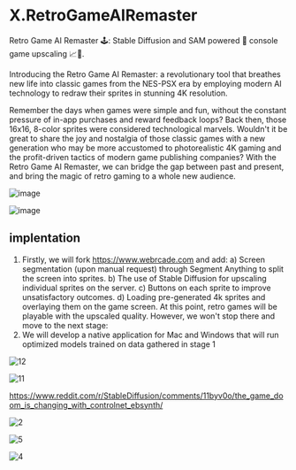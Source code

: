 # X.RetroGameAIRemaster
Retro Game AI Remaster 🕹️: Stable Diffusion and SAM powered 🚀 console game upscaling 📈👾.

Introducing the Retro Game AI Remaster: a revolutionary tool that breathes new life into classic games from the NES-PSX era by employing modern AI technology to redraw their sprites in stunning 4K resolution.

Remember the days when games were simple and fun, without the constant pressure of in-app purchases and reward feedback loops? Back then, those 16x16, 8-color sprites were considered technological marvels. Wouldn't it be great to share the joy and nostalgia of those classic games with a new generation who may be more accustomed to photorealistic 4K gaming and the profit-driven tactics of modern game publishing companies? With the Retro Game AI Remaster, we can bridge the gap between past and present, and bring the magic of retro gaming to a whole new audience.

![image](https://user-images.githubusercontent.com/309302/233408074-d976230b-1f7b-4f3c-810a-f2bef5bc0a95.png)

![image](https://user-images.githubusercontent.com/309302/233408198-76947315-c1c7-48cd-9bc0-c96a9bda30f7.png)



## implentation

1. Firstly, we will fork https://www.webrcade.com and add:
  a) Screen segmentation (upon manual request) through Segment Anything to split the screen into sprites.
  b) The use of Stable Diffusion for upscaling individual sprites on the server.
  c) Buttons on each sprite to improve unsatisfactory outcomes.
  d) Loading pre-generated 4k sprites and overlaying them on the game screen.
At this point, retro games will be playable with the upscaled quality. However, we won't stop there and move to the next stage:
2. We will develop a native application for Mac and Windows that will run optimized models trained on data gathered in stage 1

![12](https://user-images.githubusercontent.com/309302/233406312-8516c24f-f004-472d-b745-a3f2e0955d04.jpeg)

![11](https://user-images.githubusercontent.com/309302/233406331-e5a3705a-e737-4927-b3bc-6d078aad95d4.png)


https://www.reddit.com/r/StableDiffusion/comments/11byv0o/the_game_doom_is_changing_with_controlnet_ebsynth/



![2](https://user-images.githubusercontent.com/309302/233405774-40ec0ee6-7030-485f-bc40-e515a9ebb99f.jpeg)


![5](https://user-images.githubusercontent.com/309302/233405824-7480e3d4-8c9b-4a02-a4a1-64cd120e9626.jpg)

![4](https://user-images.githubusercontent.com/309302/233405854-e88d048d-beb7-450b-8231-4e68b2a1d8ba.jpg)


